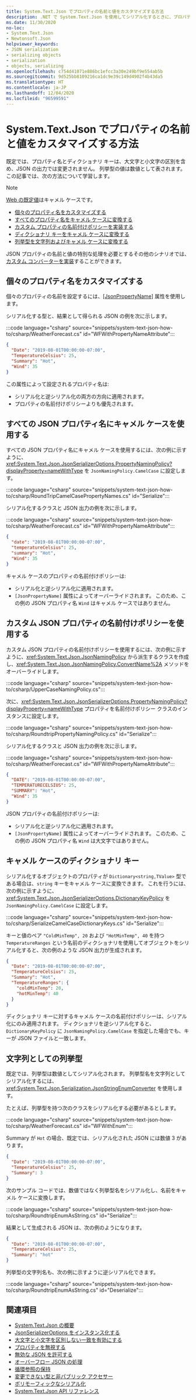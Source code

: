 ```yaml
---
title: System.Text.Json でプロパティの名前と値をカスタマイズする方法
description: .NET で System.Text.Json を使用してシリアル化するときに、プロパティの名前と値をカスタマイズする方法について説明します。
ms.date: 11/30/2020
no-loc:
- System.Text.Json
- Newtonsoft.Json
helpviewer_keywords:
- JSON serialization
- serializing objects
- serialization
- objects, serializing
ms.openlocfilehash: c754d41071e886bc1efcc3a30e249bf9e554ab5b
ms.sourcegitcommit: 9d525bb8109216ca1dc9e39c149d4902f4b43da5
ms.translationtype: HT
ms.contentlocale: ja-JP
ms.lasthandoff: 12/04/2020
ms.locfileid: "96599591"
---
```

# <a name="how-to-customize-property-names-and-values-with-no-locsystemtextjson"></a>System.Text.Json でプロパティの名前と値をカスタマイズする方法

既定では、プロパティ名とディクショナリ キーは、大文字と小文字の区別を含め、JSON の出力では変更されません。 列挙型の値は数値として表されます。 この記事では、次の方法について学習します。

> [!NOTE]
> [Web の既定値](system-text-json-configure-options.md#web-defaults-for-jsonserializeroptions)はキャメル ケースです。

* [個々のプロパティ名をカスタマイズする](#customize-individual-property-names)
* [すべてのプロパティ名をキャメル ケースに変換する](#use-camel-case-for-all-json-property-names)
* [カスタム プロパティの名前付けポリシーを実装する](#use-a-custom-json-property-naming-policy)
* [ディクショナリ キーをキャメル ケースに変換する](#camel-case-dictionary-keys)
* [列挙型を文字列およびキャメル ケースに変換する](#enums-as-strings)

JSON プロパティの名前と値の特別な処理を必要とするその他のシナリオでは、[カスタム コンバーターを実装](system-text-json-converters-how-to.md)することができます。

## <a name="customize-individual-property-names"></a>個々のプロパティ名をカスタマイズする

個々のプロパティの名前を設定するには、[[JsonPropertyName]](xref:System.Text.Json.Serialization.JsonPropertyNameAttribute) 属性を使用します。

シリアル化する型と、結果として得られる JSON の例を次に示します。

:::code language="csharp" source="snippets/system-text-json-how-to/csharp/WeatherForecast.cs" id="WFWithPropertyNameAttribute":::

```json
{
  "Date": "2019-08-01T00:00:00-07:00",
  "TemperatureCelsius": 25,
  "Summary": "Hot",
  "Wind": 35
}
```

この属性によって設定されるプロパティ名は:

* シリアル化と逆シリアル化の両方の方向に適用されます。
* プロパティの名前付けポリシーよりも優先されます。

## <a name="use-camel-case-for-all-json-property-names"></a>すべての JSON プロパティ名にキャメル ケースを使用する

すべての JSON プロパティ名にキャメル ケースを使用するには、次の例に示すように、<xref:System.Text.Json.JsonSerializerOptions.PropertyNamingPolicy?displayProperty=nameWithType> を `JsonNamingPolicy.CamelCase` に設定します。

:::code language="csharp" source="snippets/system-text-json-how-to/csharp/RoundTripCamelCasePropertyNames.cs" id="Serialize":::

シリアル化するクラスと JSON 出力の例を次に示します。

:::code language="csharp" source="snippets/system-text-json-how-to/csharp/WeatherForecast.cs" id="WFWithPropertyNameAttribute":::

```json
{
  "date": "2019-08-01T00:00:00-07:00",
  "temperatureCelsius": 25,
  "summary": "Hot",
  "Wind": 35
}
```

キャメル ケースのプロパティの名前付けポリシーは:

* シリアル化と逆シリアル化に適用されます。
* `[JsonPropertyName]` 属性によってオーバーライドされます。 このため、この例の JSON プロパティ名 `Wind` はキャメル ケースではありません。

## <a name="use-a-custom-json-property-naming-policy"></a>カスタム JSON プロパティの名前付けポリシーを使用する

カスタム JSON プロパティの名前付けポリシーを使用するには、次の例に示すように、<xref:System.Text.Json.JsonNamingPolicy> から派生するクラスを作成し、<xref:System.Text.Json.JsonNamingPolicy.ConvertName%2A> メソッドをオーバーライドします。

:::code language="csharp" source="snippets/system-text-json-how-to/csharp/UpperCaseNamingPolicy.cs":::

次に、<xref:System.Text.Json.JsonSerializerOptions.PropertyNamingPolicy?displayProperty=nameWithType> プロパティを名前付けポリシー クラスのインスタンスに設定します。

:::code language="csharp" source="snippets/system-text-json-how-to/csharp/RoundtripPropertyNamingPolicy.cs" id="Serialize":::

シリアル化するクラスと JSON 出力の例を次に示します。

:::code language="csharp" source="snippets/system-text-json-how-to/csharp/WeatherForecast.cs" id="WFWithPropertyNameAttribute":::

```json
{
  "DATE": "2019-08-01T00:00:00-07:00",
  "TEMPERATURECELSIUS": 25,
  "SUMMARY": "Hot",
  "Wind": 35
}
```

JSON プロパティの名前付けポリシーは:

* シリアル化と逆シリアル化に適用されます。
* `[JsonPropertyName]` 属性によってオーバーライドされます。 このため、この例の JSON プロパティ名 `Wind` は大文字ではありません。

## <a name="camel-case-dictionary-keys"></a>キャメル ケースのディクショナリ キー

シリアル化するオブジェクトのプロパティが `Dictionary<string,TValue>` 型である場合は、`string` キーをキャメル ケースに変換できます。 これを行うには、次の例に示すように、<xref:System.Text.Json.JsonSerializerOptions.DictionaryKeyPolicy> を `JsonNamingPolicy.CamelCase` に設定します。

:::code language="csharp" source="snippets/system-text-json-how-to/csharp/SerializeCamelCaseDictionaryKeys.cs" id="Serialize":::

キーと値のペア `"ColdMinTemp", 20` および `"HotMinTemp", 40` を持つ `TemperatureRanges` という名前のディクショナリを使用してオブジェクトをシリアル化すると、次の例のような JSON 出力が生成されます。

```json
{
  "Date": "2019-08-01T00:00:00-07:00",
  "TemperatureCelsius": 25,
  "Summary": "Hot",
  "TemperatureRanges": {
    "coldMinTemp": 20,
    "hotMinTemp": 40
  }
}
```

ディクショナリ キーに対するキャメル ケースの名前付けポリシーは、シリアル化にのみ適用されます。 ディクショナリを逆シリアル化すると、`DictionaryKeyPolicy` に `JsonNamingPolicy.CamelCase` を指定した場合でも、キーが JSON ファイルと一致します。

## <a name="enums-as-strings"></a>文字列としての列挙型

既定では、列挙型は数値としてシリアル化されます。 列挙型名を文字列としてシリアル化するには、<xref:System.Text.Json.Serialization.JsonStringEnumConverter> を使用します。

たとえば、列挙型を持つ次のクラスをシリアル化する必要があるとします。

:::code language="csharp" source="snippets/system-text-json-how-to/csharp/WeatherForecast.cs" id="WFWithEnum":::

Summary が `Hot` の場合、既定では、シリアル化された JSON には数値 3 があります。

```json
{
  "Date": "2019-08-01T00:00:00-07:00",
  "TemperatureCelsius": 25,
  "Summary": 3
}
```

次のサンプル コードでは、数値ではなく列挙型名をシリアル化し、名前をキャメル ケースに変換します。

:::code language="csharp" source="snippets/system-text-json-how-to/csharp/RoundtripEnumAsString.cs" id="Serialize":::

結果として生成される JSON は、次の例のようになります。

```json
{
  "Date": "2019-08-01T00:00:00-07:00",
  "TemperatureCelsius": 25,
  "Summary": "hot"
}
```

列挙型の文字列名も、次の例に示すように逆シリアル化できます。

:::code language="csharp" source="snippets/system-text-json-how-to/csharp/RoundtripEnumAsString.cs" id="Deserialize":::

## <a name="see-also"></a>関連項目

* [System.Text.Json の概要](system-text-json-overview.md)
* [JsonSerializerOptions をインスタンス化する](system-text-json-configure-options.md)
* [大文字と小文字を区別しない一致を有効にする](system-text-json-character-casing.md)
* [プロパティを無視する](system-text-json-ignore-properties.md)
* [無効な JSON を許可する](system-text-json-invalid-json.md)
* [オーバーフロー JSON の処理](system-text-json-handle-overflow.md)
* [循環参照の保持](system-text-json-preserve-references.md)
* [変更できない型と非パブリック アクセサー](system-text-json-immutability.md)
* [ポリモーフィックなシリアル化](system-text-json-polymorphism.md)
* [System.Text.Json API リファレンス](xref:System.Text.Json)
